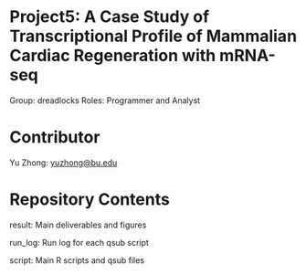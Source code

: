 # Project5: A Case Study of Transcriptional Profile of Mammalian Cardiac Regeneration with mRNA-seq
Group: dreadlocks 
Roles: Programmer and Analyst

# Contributor
Yu Zhong: <yuzhong@bu.edu>

# Repository Contents
result:
  Main deliverables and figures <br />

run_log:
  Run log for each qsub script <br />
  
script:
  Main R scripts and qsub files <br />
